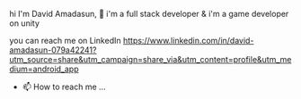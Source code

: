 hi I'm David Amadasun, 👋
i'm a full stack developer &
i'm a game developer on unity

you can reach me on LinkedIn https://www.linkedin.com/in/david-amadasun-079a42241?utm_source=share&utm_campaign=share_via&utm_content=profile&utm_medium=android_app


- 📫 How to reach me ...

<!---
dreamerxenon/dreamerxenon is a ✨ special ✨ repository because its `README.md` (this file) appears on your GitHub profile.
You can click the Preview link to take a look at your changes.
--->
